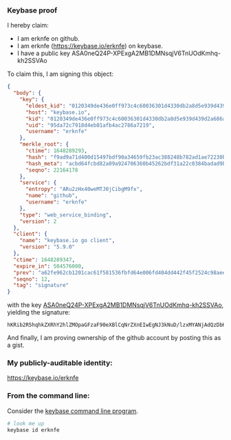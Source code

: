 ### Keybase proof

I hereby claim:

  * I am erknfe on github.
  * I am erknfe (https://keybase.io/erknfe) on keybase.
  * I have a public key ASA0neQ24P-XPExgA2MB1DMNsqjV6TnUOdKmhq-kh2SSVAo

To claim this, I am signing this object:

```json
{
  "body": {
    "key": {
      "eldest_kid": "0120349de436e0ff973c4c60036301d4330db2a8d5e939d439d2a686afa4876492540a",
      "host": "keybase.io",
      "kid": "0120349de436e0ff973c4c60036301d4330db2a8d5e939d439d2a686afa4876492540a",
      "uid": "95da72c7918d4eb01afb4ac2786a7219",
      "username": "erknfe"
    },
    "merkle_root": {
      "ctime": 1648289293,
      "hash": "f9ad9a71d400d15497bdf90a34659fb23ac388248b782ad1ae72230bad49a678bcadcbaf8bf8617b568820a201fa4d610247f481533f702f9c7086af31c47ea3",
      "hash_meta": "acbd64fcbd82a09a924706360b45262bdf31a22c0384badad9bb0e25015dfcc3",
      "seqno": 22164178
    },
    "service": {
      "entropy": "ARu2zHx40weMTJ0jCibgM9fx",
      "name": "github",
      "username": "erknfe"
    },
    "type": "web_service_binding",
    "version": 2
  },
  "client": {
    "name": "keybase.io go client",
    "version": "5.9.0"
  },
  "ctime": 1648289347,
  "expire_in": 504576000,
  "prev": "a62fe962cb1201cac61f581536fbfd64e006fd404dd442f45f2524c98aee4f57",
  "seqno": 12,
  "tag": "signature"
}
```

with the key [ASA0neQ24P-XPExgA2MB1DMNsqjV6TnUOdKmhq-kh2SSVAo](https://keybase.io/erknfe), yielding the signature:

```
hKRib2R5hqhkZXRhY2hlZMOpaGFzaF90eXBlCqNrZXnEIwEgNJ3kNuD/lzxMYANjAdQzDbKo1ek51DnSpoavpIdkklQKp3BheWxvYWTESpcCDMQgpi/pYssSAcrGH1gVNvv9ZOAG/UBN1EL0XyUkyYruT1fEIKwIIyikT9DwwLjSmDBzMVL7urwG5M7skWmiaHGEgtrhAgHCo3NpZ8RAnnwaXXD1A2tVjDLtx0zvlKQp/4fLrUZNroCTPCo40ZfgSP9/CPc1ZOj8TlX6I7tjuaZhE0ZY0w6/BGHpM26UD6hzaWdfdHlwZSCkaGFzaIKkdHlwZQildmFsdWXEIFFF5NH9DLiTW9nKlK5xjQoAnjhiVrh4yvIe29L3UwT3o3RhZ80CAqd2ZXJzaW9uAQ==

```

And finally, I am proving ownership of the github account by posting this as a gist.

### My publicly-auditable identity:

https://keybase.io/erknfe

### From the command line:

Consider the [keybase command line program](https://keybase.io/download).

```bash
# look me up
keybase id erknfe
```
